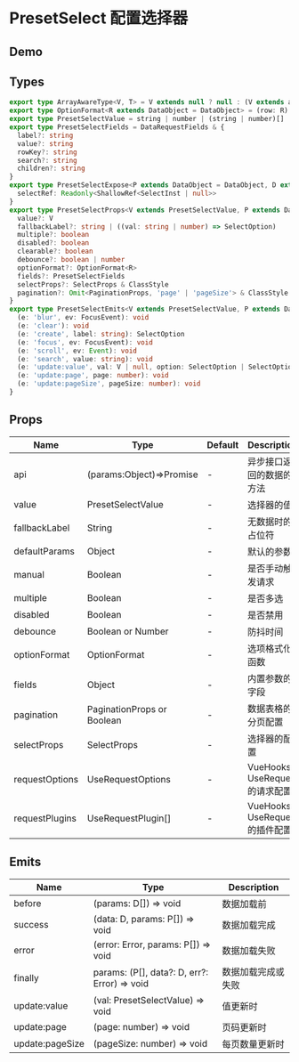 # PresetSelect 配置选择器

## Demo

<demo vue="./demos/preset-select.vue" title="PresetSelect" />

## Types

```ts
export type ArrayAwareType<V, T> = V extends null ? null : (V extends any[] ? T[] : T) | null
export type OptionFormat<R extends DataObject = DataObject> = (row: R) => SelectOption | SelectGroupOption | false | undefined | null
export type PresetSelectValue = string | number | (string | number)[] | null
export type PresetSelectFields = DataRequestFields & {
  label?: string
  value?: string
  rowKey?: string
  search?: string
  children?: string
}
export type PresetSelectExpose<P extends DataObject = DataObject, D extends DataObject = DataObject, R extends DataObject = DataObject> = UseDataRequestReturns<P, D, R> & {
  selectRef: Readonly<ShallowRef<SelectInst | null>>
}
export type PresetSelectProps<V extends PresetSelectValue, P extends DataObject = DataObject, D extends DataObject = DataObject, R extends DataObject = DataObject> = RemoteRequestProps<P, D> & {
  value?: V
  fallbackLabel?: string | ((val: string | number) => SelectOption)
  multiple?: boolean
  disabled?: boolean
  clearable?: boolean
  debounce?: boolean | number
  optionFormat?: OptionFormat<R>
  fields?: PresetSelectFields
  selectProps?: SelectProps & ClassStyle
  pagination?: Omit<PaginationProps, 'page' | 'pageSize'> & ClassStyle | boolean
}
export type PresetSelectEmits<V extends PresetSelectValue, P extends DataObject = DataObject, D extends DataObject = DataObject, R extends DataObject = DataObject> = RemoteRequestEmits<P, D> & {
  (e: 'blur', ev: FocusEvent): void
  (e: 'clear'): void
  (e: 'create', label: string): SelectOption
  (e: 'focus', ev: FocusEvent): void
  (e: 'scroll', ev: Event): void
  (e: 'search', value: string): void
  (e: 'update:value', val: V | null, option: SelectOption | SelectOption[] | null, raw: R | R[] | null): void
  (e: 'update:page', page: number): void
  (e: 'update:pageSize', pageSize: number): void
}
```

## Props

| Name           | Type                       | Default | Description                    |
| -------------- | -------------------------- | ------- | ------------------------------ |
| api            | (params:Object)=>Promise   | -       | 异步接口返回的数据的方法       |
| value          | PresetSelectValue          | -       | 选择器的值                     |
| fallbackLabel  | String                     | -       | 无数据时的占位符               |
| defaultParams  | Object                     | -       | 默认的参数                     |
| manual         | Boolean                    | -       | 是否手动触发请求               |
| multiple       | Boolean                    | -       | 是否多选                       |
| disabled       | Boolean                    | -       | 是否禁用                       |
| debounce       | Boolean or Number          | -       | 防抖时间                       |
| optionFormat   | OptionFormat               | -       | 选项格式化函数                 |
| fields         | Object                     | -       | 内置参数的字段                 |
| pagination     | PaginationProps or Boolean | -       | 数据表格的分页配置             |
| selectProps    | SelectProps                | -       | 选择器的配置                   |
| requestOptions | UseRequestOptions          | -       | VueHooks UseRequest 的请求配置 |
| requestPlugins | UseRequestPlugin[]         | -       | VueHooks UseRequest 的插件配置 |

## Emits

| Name            | Type                                         | Description        |
| --------------- | -------------------------------------------- | ------------------ |
| before          | (params: D[]) => void                        | 数据加载前         |
| success         | (data: D, params: P[]) => void               | 数据加载完成       |
| error           | (error: Error, params: P[]) => void          | 数据加载失败       |
| finally         | params: (P[], data?: D, err?: Error) => void | 数据加载完成或失败 |
| update:value    | (val: PresetSelectValue) => void             | 值更新时           |
| update:page     | (page: number) => void                       | 页码更新时         |
| update:pageSize | (pageSize: number) => void                   | 每页数量更新时     |
